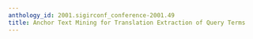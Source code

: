 ```yaml
---
anthology_id: 2001.sigirconf_conference-2001.49
title: Anchor Text Mining for Translation Extraction of Query Terms
---
```

